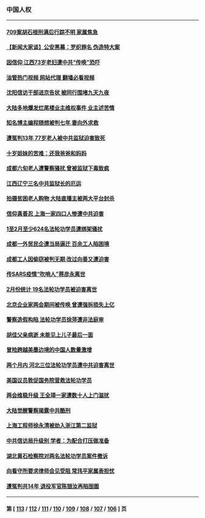 ### 中国人权
---
#### [709案胡石根刑满后行踪不明 家属焦急](../../pages/ncid278/n13957803.md?03280445) 
#### [【新闻大家谈】公安黑幕：罗织罪名 伪造特大案](../../pages/ncid278/n13957627.md?03280445) 
#### [因信仰 江西73岁老妇遭中共“传唤”恐吓](../../pages/ncid278/n13955184.md?03280445) 
#### [油管热门视频 网站代理 翻墙必看视频](http://138.2.39.72:81/youtube.html?epic-marker?03280445)
#### [沈阳信访干部进京告状 被同行围堵九天九夜](../../pages/ncid278/n13954685.md?03280445) 
#### [大陆多地爆发烂尾楼业主维权事件 业主述苦情](../../pages/ncid278/n13956145.md?03280445) 
#### [知名博主编程随想被判七年 妻向外求救](../../pages/ncid278/n13955870.md?03280445) 
#### [遭冤判13年 77岁老人被中共监狱迫害致死](../../pages/ncid278/n13953812.md?03280445) 
#### [十岁姐妹的苦难：还我爸爸和妈妈](../../pages/ncid278/n13923454.md?03280445) 
#### [成都六旬老人遭警察骚扰 曾被监狱下毒致疯](../../pages/ncid278/n13952299.md?03280445) 
#### [江西辽宁三名中共监狱长的厄运](../../pages/ncid278/n13951740.md?03280445) 
#### [拍摄贫困老人购物 大陆直播主被两大平台封杀](../../pages/ncid278/n13952368.md?03280445) 
#### [信仰真善忍 上海一家四口人惨遭中共迫害](../../pages/ncid278/n13950973.md?03280445) 
#### [1至2月至少624名法轮功学员遭绑架骚扰](../../pages/ncid278/n13950181.md?03280445) 
#### [成都一外贸民企遭当局逼迁 百余工人陷困境](../../pages/ncid278/n13950512.md?03280445) 
#### [成都工人因偷窃被判无期 改过向善又遭迫害](../../pages/ncid278/n13948561.md?03280445) 
#### [传SARS疫情“吹哨人”蒋彦永离世](../../pages/ncid278/n13949222.md?03280445) 
#### [2月份统计 19名法轮功学员被迫害离世](../../pages/ncid278/n13947335.md?03280445) 
#### [北京企业家两会期间被传唤 曾遭强拆损失上亿](../../pages/ncid278/n13947896.md?03280445) 
#### [警察造假构陷 法轮功学员徐萍遭非法庭审](../../pages/ncid278/n13946469.md?03280445) 
#### [胡佳父亲病逝 未能见上儿子最后一面](../../pages/ncid278/n13947415.md?03280445) 
#### [冒险跨越美墨边境的中国人数量激增](../../pages/ncid278/n13946742.md?03280445) 
#### [两个月内 河北三位法轮功学员遭中共迫害离世](../../pages/ncid278/n13945856.md?03280445) 
#### [美国议员敦促国务院营救法轮功学员](../../pages/ncid278/n13945791.md?03280445) 
#### [两会维稳升级 王全璋一家遭数十人上门滋扰](../../pages/ncid278/n13946416.md?03280445) 
#### [大陆觉醒警察揭露中共酷刑](../../pages/ncid278/n13937616.md?03280445) 
#### [上海工程师徐永清被劫入浙江第二监狱](../../pages/ncid278/n13945041.md?03280445) 
#### [中共信访局升级别 学者：为配合打压做准备](../../pages/ncid278/n13945602.md?03280445) 
#### [湖北黄石检察院对两名法轮功学员案件撤诉](../../pages/ncid278/n13944382.md?03280445) 
#### [向看守所要求律师会见受阻 常玮平家属表担忧](../../pages/ncid278/n13944719.md?03280445) 
#### [遭冤判共14年 退役军官陈银汝再陷囹圄](../../pages/ncid278/n13943569.md?03280445) 

---
#### 第 [ [113](./113.md?03280445) / [112](./112.md?03280445) / [111](./111.md?03280445) / [110](./110.md?03280445) / [109](./109.md?03280445) / [108](./108.md?03280445) / [107](./107.md?03280445) / [106](./106.md?03280445) ] 页
